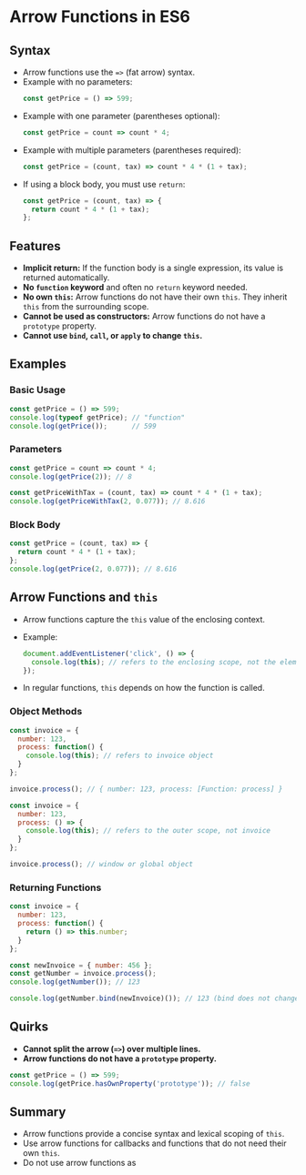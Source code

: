 # Arrow Functions in ES6

## Syntax

- Arrow functions use the `=>` (fat arrow) syntax.
- Example with no parameters:
  ```js
  const getPrice = () => 599;
  ```
- Example with one parameter (parentheses optional):
  ```js
  const getPrice = count => count * 4;
  ```
- Example with multiple parameters (parentheses required):
  ```js
  const getPrice = (count, tax) => count * 4 * (1 + tax);
  ```
- If using a block body, you must use `return`:
  ```js
  const getPrice = (count, tax) => {
    return count * 4 * (1 + tax);
  };
  ```

## Features

- **Implicit return:** If the function body is a single expression, its value is returned automatically.
- **No `function` keyword** and often no `return` keyword needed.
- **No own `this`:** Arrow functions do not have their own `this`. They inherit `this` from the surrounding scope.
- **Cannot be used as constructors:** Arrow functions do not have a `prototype` property.
- **Cannot use `bind`, `call`, or `apply` to change `this`.**

## Examples

### Basic Usage

```js
const getPrice = () => 599;
console.log(typeof getPrice); // "function"
console.log(getPrice());      // 599
```

### Parameters

```js
const getPrice = count => count * 4;
console.log(getPrice(2)); // 8

const getPriceWithTax = (count, tax) => count * 4 * (1 + tax);
console.log(getPriceWithTax(2, 0.077)); // 8.616
```

### Block Body

```js
const getPrice = (count, tax) => {
  return count * 4 * (1 + tax);
};
console.log(getPrice(2, 0.077)); // 8.616
```

## Arrow Functions and `this`

- Arrow functions capture the `this` value of the enclosing context.
- Example:
  ```js
  document.addEventListener('click', () => {
    console.log(this); // refers to the enclosing scope, not the element
  });
  ```

- In regular functions, `this` depends on how the function is called.

### Object Methods

```js
const invoice = {
  number: 123,
  process: function() {
    console.log(this); // refers to invoice object
  }
};

invoice.process(); // { number: 123, process: [Function: process] }
```

```js
const invoice = {
  number: 123,
  process: () => {
    console.log(this); // refers to the outer scope, not invoice
  }
};

invoice.process(); // window or global object
```

### Returning Functions

```js
const invoice = {
  number: 123,
  process: function() {
    return () => this.number;
  }
};

const newInvoice = { number: 456 };
const getNumber = invoice.process();
console.log(getNumber()); // 123

console.log(getNumber.bind(newInvoice)()); // 123 (bind does not change `this` in arrow functions)
```

## Quirks

- **Cannot split the arrow (`=>`) over multiple lines.**
- **Arrow functions do not have a `prototype` property.**

```js
const getPrice = () => 599;
console.log(getPrice.hasOwnProperty('prototype')); // false
```

## Summary

- Arrow functions provide a concise syntax and lexical scoping of `this`.
- Use arrow functions for callbacks and functions that do not need their own `this`.
- Do not use arrow functions as
